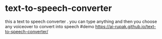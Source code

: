 # text-to-speech-converter
this a text to speech converter . you can type anything and then you choose any voiceover to convert into speech
#demo
https://ai-rupak.github.io/text-to-speech-converter/
